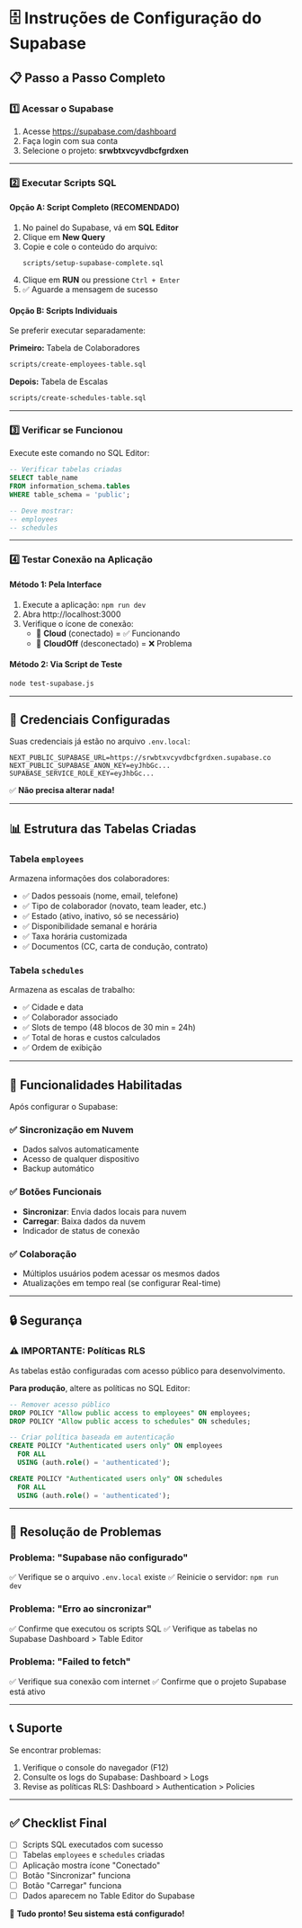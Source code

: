 # 🗄️ Instruções de Configuração do Supabase

## 📋 Passo a Passo Completo

### 1️⃣ Acessar o Supabase
1. Acesse https://supabase.com/dashboard
2. Faça login com sua conta
3. Selecione o projeto: **srwbtxvcyvdbcfgrdxen**

---

### 2️⃣ Executar Scripts SQL

#### Opção A: Script Completo (RECOMENDADO)
1. No painel do Supabase, vá em **SQL Editor**
2. Clique em **New Query**
3. Copie e cole o conteúdo do arquivo:
   ```
   scripts/setup-supabase-complete.sql
   ```
4. Clique em **RUN** ou pressione `Ctrl + Enter`
5. ✅ Aguarde a mensagem de sucesso

#### Opção B: Scripts Individuais
Se preferir executar separadamente:

**Primeiro:** Tabela de Colaboradores
```bash
scripts/create-employees-table.sql
```

**Depois:** Tabela de Escalas
```bash
scripts/create-schedules-table.sql
```

---

### 3️⃣ Verificar se Funcionou

Execute este comando no SQL Editor:
```sql
-- Verificar tabelas criadas
SELECT table_name
FROM information_schema.tables
WHERE table_schema = 'public';

-- Deve mostrar:
-- employees
-- schedules
```

---

### 4️⃣ Testar Conexão na Aplicação

#### Método 1: Pela Interface
1. Execute a aplicação: `npm run dev`
2. Abra http://localhost:3000
3. Verifique o ícone de conexão:
   - 🔵 **Cloud** (conectado) = ✅ Funcionando
   - 🔴 **CloudOff** (desconectado) = ❌ Problema

#### Método 2: Via Script de Teste
```bash
node test-supabase.js
```

---

## 🔑 Credenciais Configuradas

Suas credenciais já estão no arquivo `.env.local`:

```env
NEXT_PUBLIC_SUPABASE_URL=https://srwbtxvcyvdbcfgrdxen.supabase.co
NEXT_PUBLIC_SUPABASE_ANON_KEY=eyJhbGc...
SUPABASE_SERVICE_ROLE_KEY=eyJhbGc...
```

✅ **Não precisa alterar nada!**

---

## 📊 Estrutura das Tabelas Criadas

### Tabela `employees`
Armazena informações dos colaboradores:
- ✅ Dados pessoais (nome, email, telefone)
- ✅ Tipo de colaborador (novato, team leader, etc.)
- ✅ Estado (ativo, inativo, só se necessário)
- ✅ Disponibilidade semanal e horária
- ✅ Taxa horária customizada
- ✅ Documentos (CC, carta de condução, contrato)

### Tabela `schedules`
Armazena as escalas de trabalho:
- ✅ Cidade e data
- ✅ Colaborador associado
- ✅ Slots de tempo (48 blocos de 30 min = 24h)
- ✅ Total de horas e custos calculados
- ✅ Ordem de exibição

---

## 🚀 Funcionalidades Habilitadas

Após configurar o Supabase:

### ✅ Sincronização em Nuvem
- Dados salvos automaticamente
- Acesso de qualquer dispositivo
- Backup automático

### ✅ Botões Funcionais
- **Sincronizar**: Envia dados locais para nuvem
- **Carregar**: Baixa dados da nuvem
- Indicador de status de conexão

### ✅ Colaboração
- Múltiplos usuários podem acessar os mesmos dados
- Atualizações em tempo real (se configurar Real-time)

---

## 🔒 Segurança

### ⚠️ IMPORTANTE: Políticas RLS
As tabelas estão configuradas com acesso público para desenvolvimento.

**Para produção**, altere as políticas no SQL Editor:

```sql
-- Remover acesso público
DROP POLICY "Allow public access to employees" ON employees;
DROP POLICY "Allow public access to schedules" ON schedules;

-- Criar política baseada em autenticação
CREATE POLICY "Authenticated users only" ON employees
  FOR ALL
  USING (auth.role() = 'authenticated');

CREATE POLICY "Authenticated users only" ON schedules
  FOR ALL
  USING (auth.role() = 'authenticated');
```

---

## 🐛 Resolução de Problemas

### Problema: "Supabase não configurado"
✅ Verifique se o arquivo `.env.local` existe
✅ Reinicie o servidor: `npm run dev`

### Problema: "Erro ao sincronizar"
✅ Confirme que executou os scripts SQL
✅ Verifique as tabelas no Supabase Dashboard > Table Editor

### Problema: "Failed to fetch"
✅ Verifique sua conexão com internet
✅ Confirme que o projeto Supabase está ativo

---

## 📞 Suporte

Se encontrar problemas:
1. Verifique o console do navegador (F12)
2. Consulte os logs do Supabase: Dashboard > Logs
3. Revise as políticas RLS: Dashboard > Authentication > Policies

---

## ✅ Checklist Final

- [ ] Scripts SQL executados com sucesso
- [ ] Tabelas `employees` e `schedules` criadas
- [ ] Aplicação mostra ícone "Conectado"
- [ ] Botão "Sincronizar" funciona
- [ ] Botão "Carregar" funciona
- [ ] Dados aparecem no Table Editor do Supabase

🎉 **Tudo pronto! Seu sistema está configurado!**
